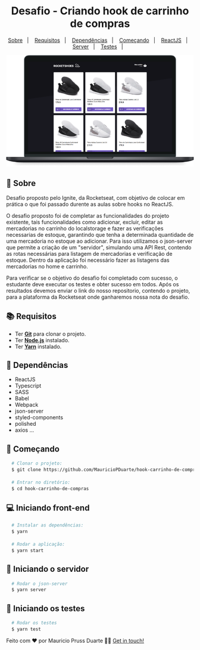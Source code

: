 
<h1 align="center">
    Desafio - Criando hook de carrinho de compras
</h1>

<p align="center">
  <a href="#page_with_curl-sobre">Sobre</a>&nbsp;&nbsp;&nbsp;|&nbsp;&nbsp;&nbsp;
  <a href="#books-requisitos">Requisitos</a>&nbsp;&nbsp;&nbsp;|&nbsp;&nbsp;&nbsp;
  <a href="#books-requisitos">Dependências</a>&nbsp;&nbsp;&nbsp;|&nbsp;&nbsp;&nbsp;
  <a href="#rocket-começando">Começando</a>&nbsp;&nbsp;&nbsp;|&nbsp;&nbsp;&nbsp;
  <a href="#computer-iniciando-front-end">ReactJS</a>&nbsp;&nbsp;&nbsp;|&nbsp;&nbsp;&nbsp;
  <a href="#computer-iniciando-server">Server</a>&nbsp;&nbsp;&nbsp;|&nbsp;&nbsp;&nbsp;
  <a href="#dart-iniciando-os-testes">Testes</a>&nbsp;&nbsp;&nbsp;|&nbsp;&nbsp;&nbsp;
</p>


![Alt Text](https://github.com/MauricioPDuarte/hook-carrinho-de-compras/blob/master/hook-carrinho.png)

## :page_with_curl: Sobre
Desafio proposto pelo Ignite, da Rocketseat, com objetivo de colocar em prática o que foi passado durente as aulas sobre hooks no ReactJS. 

O desafio proposto foi de completar as funcionalidades do projeto existente, tais funcionalidades como adicionar, excluir, editar as mercadorias no carrinho do localstorage e
fazer as verificações necessarias de estoque, garantindo que tenha a determinada quantidade de uma mercadoria no estoque ao adicionar.
Para isso utilizamos o json-server que permite a criação de um "servidor", simulando uma API Rest, contendo as rotas necessárias para listagem de mercadorias e verificação de estoque.
Dentro da aplicação foi necessário fazer as listagens das mercadorias no home e carrinho.

Para verificar se o objetivo do desafio foi completado com sucesso, o estudante deve executar os testes e obter sucesso em todos. Após os resultados devemos
enviar o link do nosso repositorio, contendo o projeto, para a plataforma da Rocketseat onde ganharemos nossa nota do desafio.

## :books: Requisitos
- Ter [**Git**](https://git-scm.com/) para clonar o projeto.
- Ter [**Node.js**](https://nodejs.org/en/) instalado.
- Ter [**Yarn**](https://yarnpkg.com/) instalado.


## :syringe: Dependências
* ReactJS
* Typescript
* SASS
* Babel
* Webpack
* json-server
* styled-components
* polished
* axios
...



## :rocket: Começando
``` bash
  # Clonar o projeto:
  $ git clone https://github.com/MauricioPDuarte/hook-carrinho-de-compras hook-carrinho-de-compras

  # Entrar no diretório:
  $ cd hook-carrinho-de-compras
```

## :computer: Iniciando front-end
```bash
  # Instalar as dependências:
  $ yarn

  # Rodar a aplicação:
  $ yarn start
```

## :dart: Iniciando o servidor
```bash
  # Rodar o json-server
  $ yarn server
```

## :dart: Iniciando os testes
```bash
  # Rodar os testes
  $ yarn test
```

Feito com ❤️ por Mauricio Pruss Duarte 👋🏻 [Get in touch!](https://github.com/MauricioPDuarte)




